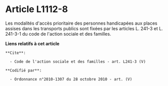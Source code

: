 # Article L1112-8

Les modalités d'accès prioritaire des personnes handicapées aux places assises dans les transports publics sont fixées par
les articles L. 241-3 et L. 241-3-1 du code de l'action sociale et des familles.

**Liens relatifs à cet article**

	**Cite**:

	  - Code de l'action sociale et des familles - art. L241-3 (V)

	**Codifié par**:

	  - Ordonnance n°2010-1307 du 28 octobre 2010 - art. (V)
